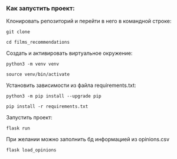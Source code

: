 ### Как запустить проект:

Клонировать репозиторий и перейти в него в командной строке:

```
git clone 
```

```
cd films_recommendations
```

Cоздать и активировать виртуальное окружение:

```
python3 -m venv venv
```

```
source venv/bin/activate
```

Установить зависимости из файла requirements.txt:

```
python3 -m pip install --upgrade pip
```

```
pip install -r requirements.txt
```

Запустить проект:

```
flask run
```

При желании можно заполнить бд информацией из opinions.csv

```
flask load_opinions
```